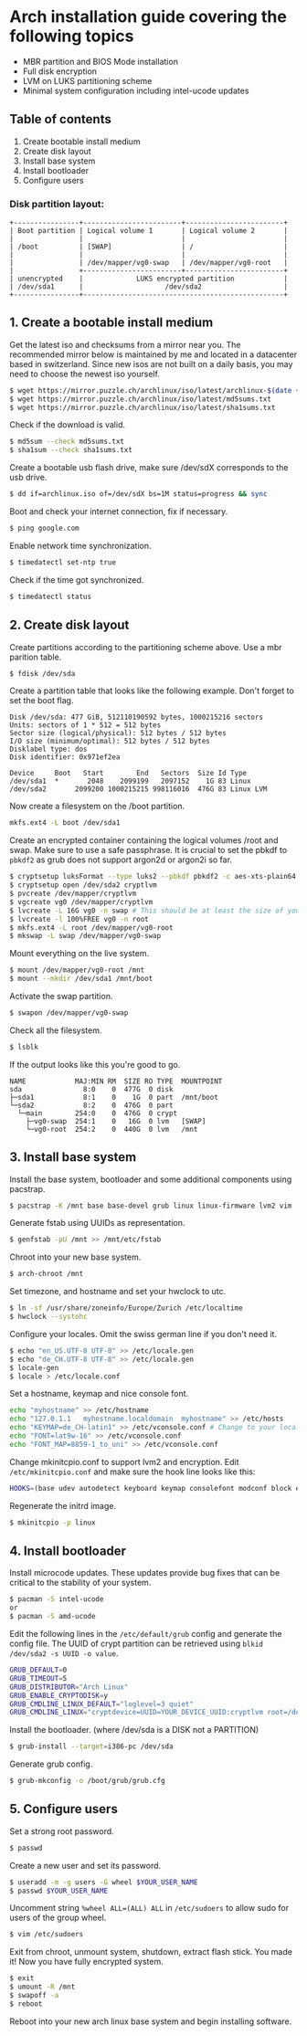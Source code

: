 # Arch installation guide covering the following topics
* MBR partition and BIOS Mode installation
* Full disk encryption
* LVM on LUKS partitioning scheme
* Minimal system configuration including intel-ucode updates

## Table of contents
1. Create bootable install medium
2. Create disk layout
3. Install base system
4. Install bootloader
5. Configure users

### Disk partition layout:
```
+----------------+------------------------+------------------------+
| Boot partition | Logical volume 1       | Logical volume 2       |
|                |                        |                        |
| /boot          | [SWAP]                 | /                      |
|                |                        |                        |
|                | /dev/mapper/vg0-swap   | /dev/mapper/vg0-root   |
|                +------------------------+------------------------+
| unencrypted    |             LUKS encrypted partition            |
| /dev/sda1      |                    /dev/sda2                    |
+----------------+-------------------------------------------------+
```
## 1. Create a bootable install medium

Get the latest iso and checksums from a mirror near you. The recommended mirror
below is maintained by me and located in a datacenter based in switzerland.
Since new isos are not built on a daily basis, you may need to choose the
newest iso yourself.
```bash
$ wget https://mirror.puzzle.ch/archlinux/iso/latest/archlinux-$(date +%Y.%m.%d)-x86_64.iso archlinux.iso
$ wget https://mirror.puzzle.ch/archlinux/iso/latest/md5sums.txt
$ wget https://mirror.puzzle.ch/archlinux/iso/latest/sha1sums.txt
```

Check if the download is valid.
```bash
$ md5sum --check md5sums.txt
$ sha1sum --check sha1sums.txt
```

Create a bootable usb flash drive, make sure /dev/sdX corresponds to the usb drive.
```bash
$ dd if=archlinux.iso of=/dev/sdX bs=1M status=progress && sync
```

Boot and check your internet connection, fix if necessary.
```bash
$ ping google.com
```

Enable network time synchronization.
```bash
$ timedatectl set-ntp true
```

Check if the time got synchronized.
```bash
$ timedatectl status
```

## 2. Create disk layout
Create partitions according to the partitioning scheme above. Use a mbr parition table.
```bash
$ fdisk /dev/sda
```

Create a partition table that looks like the following example. Don't forget to set the boot flag.
```
Disk /dev/sda: 477 GiB, 512110190592 bytes, 1000215216 sectors
Units: sectors of 1 * 512 = 512 bytes
Sector size (logical/physical): 512 bytes / 512 bytes
I/O size (minimum/optimal): 512 bytes / 512 bytes
Disklabel type: dos
Disk identifier: 0x971ef2ea

Device     Boot   Start        End   Sectors  Size Id Type
/dev/sda1  *       2048    2099199   2097152    1G 83 Linux
/dev/sda2       2099200 1000215215 998116016  476G 83 Linux LVM
```

Now create a filesystem on the /boot partition.
```bash
mkfs.ext4 -L boot /dev/sda1
```

Create an encrypted container containing the logical volumes /root and swap. Make sure to use a safe passphrase.
It is crucial to set the pbkdf to `pbkdf2` as grub does not support argon2d or argon2i so far.
```bash
$ cryptsetup luksFormat --type luks2 --pbkdf pbkdf2 -c aes-xts-plain64 -s 512 /dev/sda2
$ cryptsetup open /dev/sda2 cryptlvm
$ pvcreate /dev/mapper/cryptlvm
$ vgcreate vg0 /dev/mapper/cryptlvm
$ lvcreate -L 16G vg0 -n swap # This should be at least the size of your RAM if you want hybernation to work
$ lvcreate -l 100%FREE vg0 -n root
$ mkfs.ext4 -L root /dev/mapper/vg0-root
$ mkswap -L swap /dev/mapper/vg0-swap
```

Mount everything on the live system.
```bash
$ mount /dev/mapper/vg0-root /mnt
$ mount --mkdir /dev/sda1 /mnt/boot
```

Activate the swap partition.
```bash
$ swapon /dev/mapper/vg0-swap
```

Check all the filesystem.
```bash
$ lsblk
```

If the output looks like this you're good to go.
```
NAME            MAJ:MIN RM  SIZE RO TYPE  MOUNTPOINT
sda               8:0    0  477G  0 disk
├─sda1            8:1    0    1G  0 part  /mnt/boot
└─sda2            8:2    0  476G  0 part
  └─main        254:0    0  476G  0 crypt
    ├─vg0-swap  254:1    0   16G  0 lvm   [SWAP]
    └─vg0-root  254:2    0  440G  0 lvm   /mnt
```

## 3. Install base system

Install the base system, bootloader and some additional components using
pacstrap.
```bash
$ pacstrap -K /mnt base base-devel grub linux linux-firmware lvm2 vim
```

Generate fstab using UUIDs as representation.
```bash
$ genfstab -pU /mnt >> /mnt/etc/fstab
```

Chroot into your new base system.
```bash
$ arch-chroot /mnt
```

Set timezone, and hostname and set your hwclock to utc.
```bash
$ ln -sf /usr/share/zoneinfo/Europe/Zurich /etc/localtime
$ hwclock --systohc
```

Configure your locales. Omit the swiss german line if you don't need it.
```bash
$ echo "en_US.UTF-8 UTF-8" >> /etc/locale.gen
$ echo "de_CH.UTF-8 UTF-8" >> /etc/locale.gen
$ locale-gen
$ locale > /etc/locale.conf
```

Set a hostname, keymap and nice console font.
```bash
echo "myhostname" >> /etc/hostname
echo "127.0.1.1   myhostname.localdomain  myhostname" >> /etc/hosts
echo "KEYMAP=de_CH-latin1" >> /etc/vconsole.conf # Change to your locale
echo "FONT=lat9w-16" >> /etc/vconsole.conf
echo "FONT_MAP=8859-1_to_uni" >> /etc/vconsole.conf
```

Change mkinitcpio.conf to support lvm2 and encryption.
Edit `/etc/mkinitcpio.conf` and make sure the hook line looks like this:
```bash
HOOKS=(base udev autodetect keyboard keymap consolefont modconf block encrypt lvm2 resume filesystems fsck)
```

Regenerate the initrd image.
```bash
$ mkinitcpio -p linux
```

## 4. Install bootloader

Install microcode updates. These updates provide bug fixes that can be critical to the stability of your system. 
```bash
$ pacman -S intel-ucode
or
$ pacman -S amd-ucode
```

Edit the following lines in the `/etc/default/grub` config and generate the config file. The UUID of crypt partition can be retrieved using `blkid /dev/sda2 -s UUID -o value`.
```bash
GRUB_DEFAULT=0
GRUB_TIMEOUT=5
GRUB_DISTRIBUTOR="Arch Linux"
GRUB_ENABLE_CRYPTODISK=y
GRUB_CMDLINE_LINUX_DEFAULT="loglevel=3 quiet"
GRUB_CMDLINE_LINUX="cryptdevice=UUID=YOUR_DEVICE_UUID:cryptlvm root=/dev/mapper/vg0-root resume=/dev/mapper/vg0-swap
```

Install the bootloader. (where /dev/sda is a DISK not a PARTITION)
```bash
$ grub-install --target=i386-pc /dev/sda
```

Generate grub config.
```bash
$ grub-mkconfig -o /boot/grub/grub.cfg
```

## 5. Configure users

Set a strong root password.
```bash
$ passwd
```

Create a new user and set its password.
```bash
$ useradd -m -g users -G wheel $YOUR_USER_NAME
$ passwd $YOUR_USER_NAME
```

Uncomment string `%wheel ALL=(ALL) ALL` in `/etc/sudoers` to allow sudo for users of the group wheel.
```bash
$ vim /etc/sudoers
```

Exit from chroot, unmount system, shutdown, extract flash stick. You made it! Now you have fully encrypted system.
```bash
$ exit
$ umount -R /mnt
$ swapoff -a
$ reboot
```

Reboot into your new arch linux base system and begin installing software.
